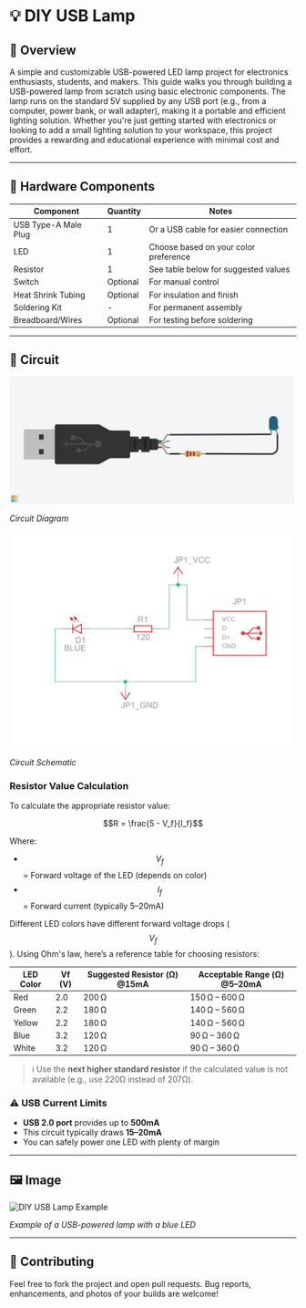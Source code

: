 # 💡 DIY USB Lamp

## 📝 Overview

A simple and customizable USB-powered LED lamp project for electronics enthusiasts, students, and makers. This guide walks you through building a USB-powered lamp from scratch using basic electronic components. The lamp runs on the standard 5V supplied by any USB port (e.g., from a computer, power bank, or wall adapter), making it a portable and efficient lighting solution.
Whether you're just getting started with electronics or looking to add a small lighting solution to your workspace, this project provides a rewarding and educational experience with minimal cost and effort.

---

## 🔩 Hardware Components

| Component            | Quantity | Notes                               |
|----------------------|----------|--------------------------------------|
| USB Type-A Male Plug | 1        | Or a USB cable for easier connection |
| LED                  | 1        | Choose based on your color preference|
| Resistor             | 1        | See table below for suggested values |
| Switch               | Optional | For manual control                   |
| Heat Shrink Tubing   | Optional | For insulation and finish            |
| Soldering Kit        | -        | For permanent assembly               |
| Breadboard/Wires     | Optional | For testing before soldering         |

---

## 🔌 Circuit

<img src="images/diagram.png" alt="Circuit Diagram" width="500">

*Circuit Diagram*

<img src="images/schematic.png" alt="Circuit Schematic" width="500">

*Circuit Schematic*


### Resistor Value Calculation

To calculate the appropriate resistor value:

$$R = \frac{5 - V_f}{I_f}$$

Where:
- $$V_f$$ = Forward voltage of the LED (depends on color)
- $$I_f$$ = Forward current (typically 5–20mA)

Different LED colors have different forward voltage drops ($$V_f$$). Using Ohm's law, here’s a reference table for choosing resistors:


| LED Color | Vf (V) | Suggested Resistor (Ω) @15mA | Acceptable Range (Ω) @5–20mA |
|-----------|--------|-------------------------------|-------------------------------|
| Red       | 2.0    | 200 Ω                         | 150 Ω – 600 Ω                 |
| Green     | 2.2    | 180 Ω                         | 140 Ω – 560 Ω                 |
| Yellow    | 2.2    | 180 Ω                         | 140 Ω – 560 Ω                 |
| Blue      | 3.2    | 120 Ω                         | 90 Ω – 360 Ω                  |
| White     | 3.2    | 120 Ω                         | 90 Ω – 360 Ω                  |

> ℹ️ Use the **next higher standard resistor** if the calculated value is not available (e.g., use 220Ω instead of 207Ω).


### ⚠️ USB Current Limits

- **USB 2.0 port** provides up to **500mA**
- This circuit typically draws **15–20mA**
- You can safely power one LED with plenty of margin

---

## 🖼️ Image

![DIY USB Lamp Example](/images/usb_lamp_example.jpg)

*Example of a USB-powered lamp with a blue LED*

---

## 🤝 Contributing

Feel free to fork the project and open pull requests. Bug reports, enhancements, and photos of your builds are welcome!

